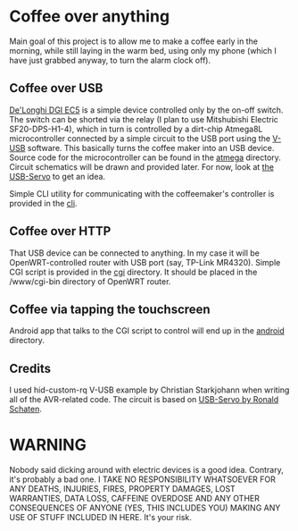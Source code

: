 Coffee over anything
====================

Main goal of this project is to allow me to make a coffee early in the morning, while still laying in the warm bed, using only my phone (which I have just grabbed anyway, to turn the alarm clock off).

Coffee over USB
---------------

[De'Longhi DGI EC5](http://www.shopdelonghi.com/detail/DGI+EC5) is a simple device controlled only by the on-off switch. The switch can be shorted via the relay (I plan to use Mitshubishi Electric SF20-DPS-H1-4), which in turn is controlled by a dirt-chip Atmega8L microcontroller connected by a simple circuit to the USB port using the [V-USB](http://www.obdev.at/products/vusb/index.html) software. This basically turns the coffee maker into an USB device. Source code for the microcontroller can be found in the [atmega](atmega/) directory. Circuit schematics will be drawn and provided later. For now, look at [the USB-Servo](http://www.schatenseite.de/index.php?eID=tx_cms_showpic&file=uploads%2Fpics%2Fcircuit.sch_05.png&md5=9499241df3382e52f51a60c42206365e53ac1274&parameters[0]=YTo0OntzOjU6IndpZHRoIjtzOjQ6IjgwMG0iO3M6NjoiaGVpZ2h0IjtzOjQ6IjYw&parameters[1]=MG0iO3M6NzoiYm9keVRhZyI7czoyNDoiPGJvZHkgYmdjb2xvcj0iI2RkZGRkZCI%2B&parameters[2]=IjtzOjQ6IndyYXAiO3M6Mzc6IjxhIGhyZWY9ImphdmFzY3JpcHQ6Y2xvc2UoKTsi&parameters[3]=PiB8IDwvYT4iO30%3D) to get an idea.

Simple CLI utility for communicating with the coffeemaker's controller is provided in the [cli](cli/).

Coffee over HTTP
----------------

That USB device can be connected to anything. In my case it will be OpenWRT-controlled router with USB port (say, TP-Link MR4320). Simple CGI script is provided in the [cgi](cgi/) directory. It should be placed in the /www/cgi-bin directory of OpenWRT router.

Coffee via tapping the touchscreen
----------------------------------

Android app that talks to the CGI script to control will end up in the [android](android/) directory.

Credits
-------

I used hid-custom-rq V-USB example by Christian Starkjohann when writing all of the AVR-related code.
The circuit is based on [USB-Servo by Ronald Schaten](http://www.schatenseite.de/index.php?id=219&L=2).

WARNING
=======

Nobody said dicking around with electric devices is a good idea. Contrary, it's probably a bad one. I TAKE NO RESPONSIBILITY WHATSOEVER FOR ANY DEATHS, INJURIES, FIRES, PROPERTY DAMAGES, LOST WARRANTIES, DATA LOSS, CAFFEINE OVERDOSE AND ANY OTHER CONSEQUENCES OF ANYONE (YES, THIS INCLUDES YOU) MAKING ANY USE OF STUFF INCLUDED IN HERE. It's your risk.
